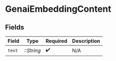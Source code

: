 # GenaiEmbeddingContent


## Fields

| Field              | Type               | Required           | Description        |
| ------------------ | ------------------ | ------------------ | ------------------ |
| `text`             | *::String*         | :heavy_check_mark: | N/A                |
